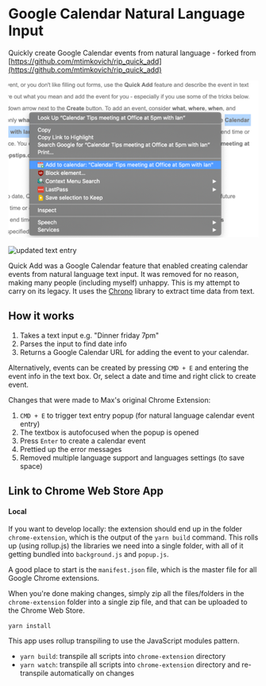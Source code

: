 # Google Calendar Natural Language Input

Quickly create Google Calendar events from natural language - forked from [https://github.com/mtimkovich/rip_quick_add](https://github.com/mtimkovich/rip_quick_add)

![preview.png](https://raw.githubusercontent.com/mtimkovich/rip_quick_add/main/preview.png)

![updated text entry](https://github.com/nikkoong/quickest-add/assets/47159312/0258b340-e199-44a8-abda-a3aef0d4693a)


Quick Add was a Google Calendar feature that enabled creating calendar events from natural language text input. It was removed for no reason, making many people (including myself) unhappy. This is my attempt to carry on its legacy. It uses the [Chrono](https://github.com/wanasit/chrono) library to extract time data from text.

## How it works

1. Takes a text input e.g. "Dinner friday 7pm"
2. Parses the input to find date info
3. Returns a Google Calendar URL for adding the event to your calendar.

Alternatively, events can be created by pressing `CMD + E` and entering the event info in the text box. Or, select a date and time and right click to create event.

Changes that were made to Max's original Chrome Extension:
1. `CMD + E` to trigger text entry popup (for natural language calendar event entry)
2. The textbox is autofocused when the popup is opened
3. Press `Enter` to create a calendar event
4. Prettied up the error messages
5. Removed multiple language support and languages settings (to save space)

## Link to Chrome Web Store App

#### Local
If you want to develop locally: the extension should end up in the folder `chrome-extension`, which is the output of the `yarn build` command. This rolls up (using rollup.js) the libraries we need into a single folder, with all of it getting bundled into `background.js` and `popup.js`. 

A good place to start is the `manifest.json` file, which is the master file for all Google Chrome extensions. 

When you're done making changes, simply zip all the files/folders in the `chrome-extension` folder into a single zip file, and that can be uploaded to the Chrome Web Store.

```
yarn install
```

This app uses rollup transpiling to use the JavaScript modules pattern.
* `yarn build`: transpile all scripts into `chrome-extension` directory
* `yarn watch`: transpile all scripts into `chrome-extension` directory and re-transpile automatically on changes

